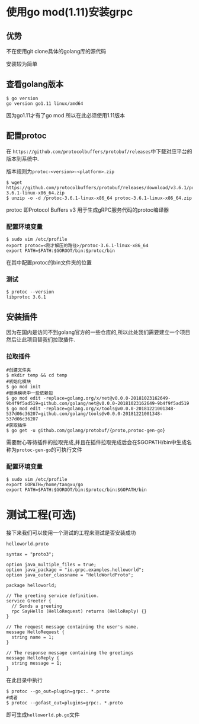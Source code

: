 # 使用go mod(1.11)安装grpc

## 优势

不在使用git clone具体的golang库的源代码

安装较为简单

## 查看golang版本

```shell
$ go version
go version go1.11 linux/amd64
```

因为go1.11才有了go mod 所以在此必须使用1.11版本

## 配置protoc

在 `https://github.com/protocolbuffers/protobuf/releases`中下载对应平台的版本到系统中.

版本规则为`protoc-<version>-<platform>.zip`

```shell
$ wget https://github.com/protocolbuffers/protobuf/releases/download/v3.6.1/protoc-3.6.1-linux-x86_64.zip
$ unzip -o -d /protoc-3.6.1-linux-x86_64 protoc-3.6.1-linux-x86_64.zip
```

protoc 即Protocol Buffers v3 用于生成gRPC服务代码的protoc编译器

### 配置环境变量

```shell
$ sudo vim /etc/profile
export protoc=<刚才解压的路径>/protoc-3.6.1-linux-x86_64
export PATH=$PATH:$GOROOT/bin:$protoc/bin
```

在其中配置protoc的bin文件夹的位置

### 测试

```shell
$ protoc --version
libprotoc 3.6.1
```

## 安装插件

因为在国内是访问不到golang官方的一些仓库的,所以此处我们需要建立一个项目 然后让此项目替我们拉取插件.

### 拉取插件

```shell
#创建文件夹
$ mkdir temp && cd temp
#初始化模块
$ go mod init
#替换模块中一些依赖包
$ go mod edit -replace=golang.org/x/net@v0.0.0-20181023162649-9b4f9f5ad519=github.com/golang/net@v0.0.0-20181023162649-9b4f9f5ad519
$ go mod edit -replace=golang.org/x/tools@v0.0.0-20181221001348-537d06c36207=github.com/golang/tools@v0.0.0-20181221001348-537d06c36207
#获取插件
$ go get -u github.com/golang/protobuf/{proto,protoc-gen-go}
```

需要耐心等待插件的拉取完成,并且在插件拉取完成后会在$GOPATH/bin中生成名称为`protoc-gen-go`的可执行文件

### 配置环境变量

```shell
$ sudo vim /etc/profile
export GOPATH=/home/tangxu/go
export PATH=$PATH:$GOROOT/bin:$protoc/bin:$GOPATH/bin
```

# 测试工程(可选)

接下来我们可以使用一个测试的工程来测试是否安装成功

`helloworld.proto`

```shell
syntax = "proto3";

option java_multiple_files = true;
option java_package = "io.grpc.examples.helloworld";
option java_outer_classname = "HelloWorldProto";

package helloworld;

// The greeting service definition.
service Greeter {
  // Sends a greeting
  rpc SayHello (HelloRequest) returns (HelloReply) {}
}

// The request message containing the user's name.
message HelloRequest {
  string name = 1;
}

// The response message containing the greetings
message HelloReply {
  string message = 1;
}
```

在此目录中执行

```shell
$ protoc --go_out=plugin=grpc:. *.proto
#或者
$ protoc --gofast_out=plugins=grpc:. *.proto
```

即可生成`helloworld.pb.go`文件